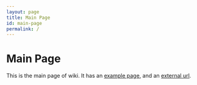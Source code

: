 ```yaml
---
layout: page
title: Main Page
id: main-page
permalink: /
---
```


# Main Page

This is the main page of wiki. It has an [example page](/_wiki/example.md), and an [external url](https://example.com).

<style>
  .wrapper {
    max-width: 46em;
  }
</style>
